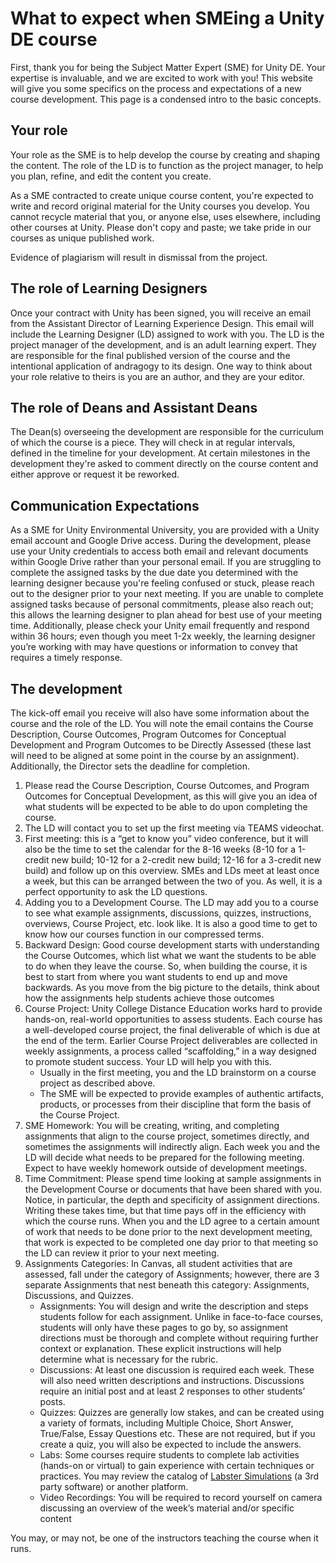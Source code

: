 # What to expect when SMEing a Unity DE course

First, thank you for being the Subject Matter Expert (SME) for Unity DE. Your
expertise is invaluable, and we are excited to work with you! This website will give
you some specifics on the process and expectations of a new course development. This page
is a condensed intro to the basic concepts. 

## Your role

Your role as the SME is to help develop the course by creating and
shaping the content. The role of the LD is to function as the project manager, to help
you plan, refine, and edit the content you create.

As a SME contracted to create unique course content, you're expected to write and
record original material for the Unity courses you develop. You cannot recycle material
that you, or anyone else, uses elsewhere, including other courses at Unity. Please don't
copy and paste; we take pride in our courses as unique published work.

<warning>Evidence of plagiarism will result in dismissal from the project.</warning>

## The role of Learning Designers

Once your contract with Unity has been signed, you will receive an email from the
Assistant Director of Learning Experience Design. This email will include the Learning
Designer (LD) assigned to work with you. The LD is the project manager of the development,
and is an adult learning expert. They are responsible for the final published version of 
the course and the intentional application of andragogy to its design. One way to think
about your role relative to theirs is you are an author, and they are your editor. 

## The role of Deans and Assistant Deans

The Dean(s) overseeing the development are responsible for the curriculum of which the course
is a piece. They will check in at regular intervals, defined in the timeline for your development. 
At certain milestones in the development they're asked to comment directly on the course content and
either approve or request it be reworked. 

## Communication Expectations
 
As a SME for Unity Environmental University, you are provided with a Unity email account and Google Drive access. During the development, please use your Unity credentials to access both email and relevant documents within Google Drive rather than your personal email. 
If you are struggling to complete the assigned tasks by the due date you determined with the learning designer because you're feeling confused or stuck, please reach out to the designer prior to your next meeting. If you are unable to complete assigned tasks because of personal commitments, please also reach out; this allows the learning designer to plan ahead for best use of your meeting time. 
Additionally, please check your Unity email frequently and respond within 36 hours; even though you meet 1-2x weekly, the learning designer you’re working with may have questions or information to convey that requires a timely response.

## The development
The kick-off email you receive will also have some information about the
course and the role of the LD. You will note the email contains the Course Description,
Course Outcomes, Program Outcomes for Conceptual Development and Program
Outcomes to be Directly Assessed (these last will need to be aligned at some point in
the course by an assignment). Additionally, the Director sets the deadline for
completion.
1. Please read the Course Description, Course Outcomes, and Program Outcomes
   for Conceptual Development, as this will give you an idea of what students will be
   expected to be able to do upon completing the course.
2. The LD will contact you to set up the first meeting via TEAMS videochat.
3. First meeting: this is a “get to know you” video conference, but it will also be the
   time to set the calendar for the 8-16 weeks (8-10 for a 1-credit new build; 10-12
   for a 2-credit new build; 12-16 for a 3-credit new build) and follow up on this
   overview. SMEs and LDs meet at least once a week, but this can be arranged
   between the two of you. As well, it is a perfect opportunity to ask the LD
   questions.
4. Adding you to a Development Course. The LD may add you to a course to see
   what example assignments, discussions, quizzes, instructions, overviews,
   Course Project, etc. look like. It is also a good time to get to know how our
   courses function in our compressed terms.
5. Backward Design: Good course development starts with understanding the
   Course Outcomes, which list what we want the students to be able to do when
   they leave the course. So, when building the course, it is best to start from where
   you want students to end up and move backwards. As you move from the big
   picture to the details, think about how the assignments help students achieve
   those outcomes
6. Course Project: Unity College Distance Education works hard to provide
   hands-on, real-world opportunities to assess students. Each course has a well-developed course project, the final deliverable of which is due at the end of the
   term. Earlier Course Project deliverables are collected in weekly assignments, a
   process called “scaffolding,” in a way designed to promote student success. Your
   LD will help you with this.
   - Usually in the first meeting, you and the LD brainstorm on a course project
   as described above.
   - The SME will be expected to provide examples of authentic artifacts,
   products, or processes from their discipline that form the basis of the
   Course Project.
7. SME Homework: You will be creating, writing, and completing assignments
   that align to the course project, sometimes directly, and sometimes the
   assignments will indirectly align. Each week you and the LD will decide what
   needs to be prepared for the following meeting. Expect to have weekly
   homework outside of development meetings.
8. Time Commitment: Please spend time looking at sample assignments in the
   Development Course or documents that have been shared with you. Notice, in
   particular, the depth and specificity of assignment directions. Writing these takes
   time, but that time pays off in the efficiency with which the course runs. When you
   and the LD agree to a certain amount of work that needs to be done prior to the
   next development meeting, that work is expected to be completed one day prior
   to that meeting so the LD can review it prior to your next meeting.
9. Assignments Categories: In Canvas, all student activities that are assessed,
   fall under the category of Assignments; however, there are 3 separate
   Assignments that nest beneath this category: Assignments, Discussions, and
   Quizzes.
   - Assignments: You will design and write the description and steps
   students follow for each assignment. Unlike in face-to-face courses,
   students will only have these pages to go by, so assignment directions
   must be thorough and complete without requiring further context or
   explanation. These explicit instructions will help determine what is
   necessary for the rubric.
   - Discussions: At least one discussion is required each week. These will
   also need written descriptions and instructions. Discussions require an
   initial post and at least 2 responses to other students’ posts.
   - Quizzes: Quizzes are generally low stakes, and can be created using a
   variety of formats, including Multiple Choice, Short Answer, True/False,
   Essay Questions etc. These are not required, but if you create a quiz, you
   will also be expected to include the answers.
   - Labs: Some courses require students to complete lab activities (hands-on
   or virtual) to gain experience with certain techniques or practices. You may
   review the catalog of [Labster Simulations](https://www.labster.com/simulations) (a 3rd party software)
   or another platform.
   - Video Recordings: You will be required to record yourself on camera
   discussing an overview of the week’s material and/or specific content

<note>You may, or may not, be one of the instructors teaching the course when it runs.</note>